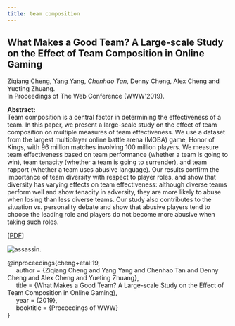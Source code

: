 ```yaml
---
title: team composition
---
```


## What Makes a Good Team? A Large-scale Study on the Effect of Team Composition in Online Gaming

Ziqiang Cheng, [Yang Yang][yang_yang], _Chenhao Tan_, Denny Cheng, Alex Cheng and Yueting Zhuang.    
In Proceedings of The Web Conference (WWW'2019).


**Abstract:**    
Team composition is a central factor in determining the effectiveness of a team. In this paper, we present a large-scale study on the effect of team composition on multiple measures of team effectiveness. We use a dataset from the largest multiplayer online battle arena (MOBA) game, Honor of Kings, with 96 million matches involving 100 million players. We measure team effectiveness based on team performance (whether a team is going to win), team tenacity (whether a team is going to surrender), and team rapport (whether a team uses abusive language). Our results confirm the importance of team diversity with respect to player roles, and show that diversity has varying effects on team effectiveness: although diverse teams perform well and show tenacity in adversity, they are more likely to abuse when losing than less diverse teams. Our study also contributes to the situation vs. personality debate and show that abusive players tend to choose the leading role and players do not become more abusive when taking such roles.

[[PDF][paper_link]]

![assassin.](https://chenhaot.com/pubs/team_composition/assassin.png)

@inproceedings{cheng+etal:19,   
&nbsp;&nbsp;&nbsp;&nbsp;
author = {Ziqiang Cheng and Yang Yang and Chenhao Tan and Denny Cheng and Alex Cheng and Yueting Zhuang},   
&nbsp;&nbsp;&nbsp;&nbsp;
title = {What Makes a Good Team? A Large-scale Study on the Effect of Team Composition in Online Gaming},   
&nbsp;&nbsp;&nbsp;&nbsp;
year = {2019},   
&nbsp;&nbsp;&nbsp;&nbsp;
booktitle = {Proceedings of WWW}   
}

[paper_link]: /pubs/team_composition/team_composition.pdf
[slides_link]: /pubs/debate_quotes/www_slides.pdf
[supplementary_link]: /pubs/debate_quotes/supplementary.pdf
[data_link]: /data/debate-quotes/debate_quotes.zip
[readme_link]: /data/debate-quotes/README.txt
[//]: <> (links for collaborators)
[lada_adamic]: http://www.ladamic.com/
[tal_august]: https://homes.cs.washington.edu/~taugust/
[claire_cardie]: http://www.cs.cornell.edu/home/cardie/
[ed_chi]: http://www-users.cs.umn.edu/~echi/
[eunsol_choi]: http://homes.cs.washington.edu/~eunsol/home.html
[yejin_choi]: https://homes.cs.washington.edu/~yejin/
[dallas_card]: http://www.cs.cmu.edu/~dcard/
[tiago_cunha]: https://sites.google.com/site/tiagocunha87/
[elizabeth_clark]: https://homes.cs.washington.edu/~eaclark7/
[cristian_danescu_niculescu_mizil]: http://www.cs.cornell.edu/~cristian/
[adrien_friggeri]: http://www.friggeri.net/
[evgeniy_gabrilovich]: http://www.cs.technion.ac.il/~gabr/
[jack_hessel]: http://www.cs.cornell.edu/~jhessel/
[david_huffaker]: http://www.davehuffaker.com
[isil_erel]: http://u.osu.edu/erel-koksal.1/
[david_jurgens]: http://jurgens.people.si.umich.edu/
[jon_kleinberg]: http://www.cs.cornell.edu/home/kleinber
[gueorgi_kossinets]: https://sites.google.com/site/gkossinets/
[vivian_lai]: https://vivlai.github.io/
[lillian_lee]: http://www.cs.cornell.edu/home/llee
[tao_lei]: http://people.csail.mit.edu/taolei/
[omer_levy]: https://levyomer.wordpress.com/
[ping_li]: http://www.stat.cornell.edu/~li/
[nelson_liu]: https://homes.cs.washington.edu/~nfliu/
[bin_lu]: http://sites.google.com/site/lubin2010/
[brian_lubars]: http://blubars.github.io/pages/about.html
[qin_lv]: https://www.cs.colorado.edu/~lv/
[michael_macy]: http://www.soc.cornell.edu/faculty/macy.html
[sendhil_mullainathan]: http://scholar.harvard.edu/sendhil/home
[vlad_niculae]: http://vene.ro/
[nigini_oliveira]: https://sites.google.com/view/nigini/
[katharina_reinecke]: https://homes.cs.washington.edu/~reinecke/index.html
[bo_pang]: https://sites.google.com/site/bopang42/
[hao_peng]: https://homes.cs.washington.edu/~hapeng/
[daniel_romero]: http://www.dromero.org/
[anne_ross]: https://homes.cs.washington.edu/~ansross/
[roy_schwartz]: https://homes.cs.washington.edu/~roysch/
[noah_smith]: http://homes.cs.washington.edu/~nasmith/
[alex_smola]: alex.smola.org
[lea_stern]: http://www.leastern.com/
[jimeng_sun]: http://www.sunlab.org/
[jie_tang]: http://keg.cs.tsinghua.edu.cn/persons/johan_ugander
[johan_ugander]: http://people.cam.cornell.edu/~jugander/
[fei_wang]: http://sites.google.com/site/feiwang03/
[shaomei_wu]: http://www.cs.cornell.edu/~sw475/
[ming_zhou]: http://research.microsoft.com/en-us/people/mingzhou
[sebastian_martschat]: http://smartschat.de/
[yangfeng_ji]: http://jiyfeng.github.io/
[michael_weisbach]: https://u.osu.edu/weisbach.2/
[yang_yang]: http://yangy.org/
[shuo_zhang]: http://www.jasondarkblue.com/
